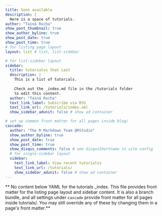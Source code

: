 ```yaml
---
title: Soon available
description: |
  Here is a space of tutorials.
author: "Tainá Rocha"
show_post_thumbnail: true
show_author_byline: true
show_post_date: true
show_post_time: true
# for listing page layout
layout: list # list, list-sidebar

# for list-sidebar layout
sidebar: 
  title: tutorialss that Last
  description: |
    This is a list of tutorials.
    
    Check out the _index.md file in the /tutorials folder 
    to edit this content. 
  author: "Tainá Rocha"
  text_link_label: Subscribe via RSS
  text_link_url: /tutorials/index.xml
  show_sidebar_adunit: false # show ad container

# set up common front matter for all pages inside blog/
cascade:
  author: "The R Markdown Team @RStudio"
  show_author_byline: true
  show_post_date: true
  show_post_time: true
  show_disqus_comments: false # see disqusShortname in site config
  # for single-sidebar layout
  sidebar:
    text_link_label: View recent tutorialss
    text_link_url: /tutorials/
    show_sidebar_adunit: false # show ad container
---
```


** No content below YAML for the tutorials _index. This file provides front matter for the listing page layout and sidebar content. It is also a branch bundle, and all settings under `cascade` provide front matter for all pages inside tutorials/. You may still override any of these by changing them in a page's front matter.**
